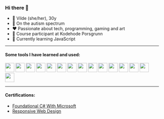 ### Hi there 👋
* 👩 Vilde (she/her), 30y
* 👀 On the autism spectrum
* ❤️ Passionate about tech, programming, gaming and art
* 🔭 Course participant at Kodehode Porsgrunn
* 🌱 Currently learning JavaScript

---

#### Some tools I have learned and used:

<img src="https://devicon-website.vercel.app/api/html5/original.svg" height="30px" width="30px"/> <img src="https://devicon-website.vercel.app/api/css3/original.svg" height="30px" width="30px"/> <img src="https://devicon-website.vercel.app/api/javascript/original.svg" height="30px" width="30px"/> <img src="https://devicon-website.vercel.app/api/csharp/original.svg" height="30px" width="30px"/> <img src="https://devicon-website.vercel.app/api/vscode/original.svg" height="30px" width="30px"/> <img src="https://devicon-website.vercel.app/api/visualstudio/plain.svg" height="30px" width="30px"/> <img src="https://devicon-website.vercel.app/api/microsoftsqlserver/plain.svg?color=%23FFFFFF" height="30px" width="30px"/> <img src="https://devicon-website.vercel.app/api/github/original.svg?color=%23FFFFFF" height="30px" width="30px"/> <img src="https://devicon-website.vercel.app/api/git/original.svg" height="30px" width="30px"/> <img src="https://cdn.jsdelivr.net/gh/devicons/devicon@latest/icons/powershell/powershell-original.svg" height="30px" width="30px"/> <img src="https://cdn.jsdelivr.net/gh/devicons/devicon@latest/icons/swagger/swagger-original.svg" height="30px" width="30px"/> <img src="https://devicon-website.vercel.app/api/azure/original.svg" height="30px" width="30px"/> <img src="https://devicon-website.vercel.app/api/figma/original.svg" height="30px" width="30px"/> <img src="https://cdn.jsdelivr.net/gh/devicons/devicon@latest/icons/splunk/splunk-original-wordmark.svg" height="30px" width="30px"/> <img src="https://cdn.jsdelivr.net/gh/devicons/devicon@latest/icons/postman/postman-original.svg" height="30px" width="30px"/>
                  
---

#### Certifications: 
* [Foundational C# With Microsoft](https://www.freecodecamp.org/certification/vildesvenkesen/foundational-c-sharp-with-microsoft)
* [Responsive Web Design](https://www.freecodecamp.org/certification/vildesvenkesen/responsive-web-design)
